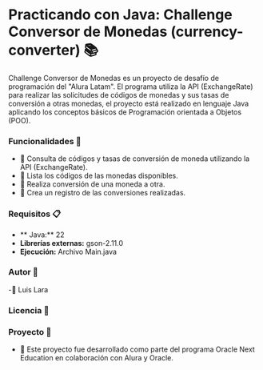 # Practicando con Java: Challenge Conversor de Monedas (currency-converter) 📚
Challenge Conversor de Monedas es un proyecto de desafío de programación del "Alura Latam". El programa utiliza la API (ExchangeRate) para realizar las solicitudes de códigos de monedas y sus tasas de conversión a otras monedas, el proyecto está realizado en lenguaje Java aplicando los conceptos básicos de Programación orientada a Objetos (POO).

### Funcionalidades 🚀
- 🔎 Consulta de códigos y tasas de conversión de moneda utilizando la API (ExchangeRate).
- 📖 Lista los códigos de las monedas disponibles.
- 📅 Realiza conversión de una moneda a otra.
- 📅 Crea un registro de las conversiones realizadas.

### Requisitos 📋

- ** Java:** 22
- **Librerías externas:** gson-2.11.0 
- **Ejecución:** Archivo Main.java

### Autor 👤
-👤 Luis Lara

### Licencia 📝

### Proyecto 🤝
- 🤝 Este proyecto fue desarrollado como parte del programa Oracle Next Education en colaboración con Alura y Oracle.

